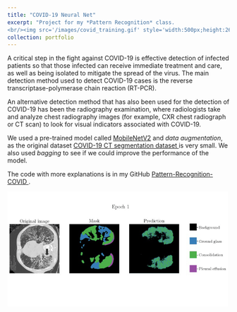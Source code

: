 ```yaml
---
title: "COVID-19 Neural Net"
excerpt: "Project for my *Pattern Recognition* class. 
<br/><img src='/images/covid_training.gif' style='width:500px;height:260px;'>"
collection: portfolio
---
```


A critical step in the fight against COVID-19 is effective detection of infected patients so that those 
infected can receive immediate treatment and care, as well as being isolated to mitigate the spread of 
the virus. The main detection method used to detect COVID-19 cases is the reverse transcriptase-polymerase 
chain reaction (RT-PCR).

An alternative detection method that has also been used for the detection of COVID-19 has been the radiography 
examination, where radiologists take and analyze chest radiography images (for example, CXR chest radiograph or 
CT scan) to look for visual indicators associated with COVID-19.

We used a pre-trained model called [MobileNetV2](https://keras.io/api/applications/mobilenet/#mobilenetv2-function)
and *data augmentation*, as the original dataset [COVID-19 CT segmentation dataset
](http://medicalsegmentation.com/covid19/) is very small. We also used *bagging* to see if we could improve the 
performance of the model. 

The code with more explanations is in my GitHub [Pattern-Recognition-COVID
](https://github.com/davidguzmanr/Pattern-Recognition-COVID).

<img src='/images/covid_training.gif' style='width:500px;height:260px;' class='center'>